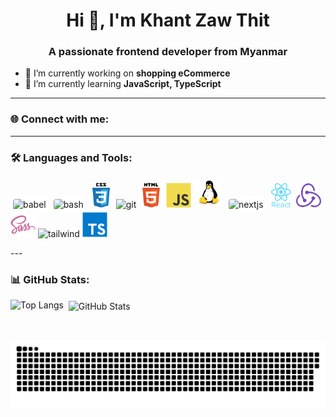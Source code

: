 <h1 align="center">Hi 👋, I'm Khant Zaw Thit</h1>
<h3 align="center">A passionate frontend developer from Myanmar</h3>

- 🔭 I’m currently working on **shopping eCommerce**
- 🌱 I’m currently learning **JavaScript, TypeScript**

---

### 🌐 Connect with me:

<!-- Add links later if you want -->

---

### 🛠️ Languages and Tools:

<p align="left">
  <img src="https://www.vectorlogo.zone/logos/babeljs/babeljs-icon.svg" alt="babel" width="40" height="40" style="background-color: white; border-radius: 8px; padding: 4px;"/>
  <img src="https://www.vectorlogo.zone/logos/gnu_bash/gnu_bash-icon.svg" alt="bash" width="40" height="40" style="background-color: white; border-radius: 8px; padding: 4px;"/>
  <img src="https://raw.githubusercontent.com/devicons/devicon/master/icons/css3/css3-original-wordmark.svg" alt="css3" width="40" height="40"/>
  <img src="https://www.vectorlogo.zone/logos/git-scm/git-scm-icon.svg" alt="git" width="40" height="40"/>
  <img src="https://raw.githubusercontent.com/devicons/devicon/master/icons/html5/html5-original-wordmark.svg" alt="html5" width="40" height="40"/>
  <img src="https://raw.githubusercontent.com/devicons/devicon/master/icons/javascript/javascript-original.svg" alt="javascript" width="40" height="40"/>
  <img src="https://raw.githubusercontent.com/devicons/devicon/master/icons/linux/linux-original.svg" alt="linux" width="40" height="40" style="background-color: white; border-radius: 8px; padding: 4px;"/>
  <img src="https://cdn.worldvectorlogo.com/logos/nextjs-2.svg" alt="nextjs" width="40" height="40" style="background-color: white; border-radius: 8px; padding: 4px;"/>
  <img src="https://raw.githubusercontent.com/devicons/devicon/master/icons/react/react-original-wordmark.svg" alt="react" width="40" height="40"/>
  <img src="https://raw.githubusercontent.com/devicons/devicon/master/icons/redux/redux-original.svg" alt="redux" width="40" height="40"/>
  <img src="https://raw.githubusercontent.com/devicons/devicon/master/icons/sass/sass-original.svg" alt="sass" width="40" height="40"/>
  <img src="https://www.vectorlogo.zone/logos/tailwindcss/tailwindcss-icon.svg" alt="tailwind" width="40" height="40"/>
  <img src="https://raw.githubusercontent.com/devicons/devicon/master/icons/typescript/typescript-original.svg" alt="typescript" width="40" height="40"/>
</p>
---

### 📊 GitHub Stats:

<p>
  <img align="left" src="https://github-readme-stats.vercel.app/api/top-langs?username=khantzawthit&show_icons=true&locale=en&layout=compact" alt="Top Langs" />
</p>

<p>&nbsp;
  <img align="center" src="https://github-readme-stats.vercel.app/api?username=khantzawthit&show_icons=true&locale=en" alt="GitHub Stats" />
</p>

##

<br clear="both">
<img src="image.svg"/>
